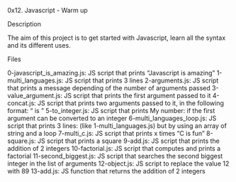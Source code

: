 0x12. Javascript - Warm up

Description

The aim of this project is to get started with Javascript, learn all the syntax and its different uses.

Files

0-javascript_is_amazing.js: JS script that prints “Javascript is amazing”
1-multi_languages.js: JS script that prints 3 lines
2-arguments.js: JS script that prints a message depending of the number of arguments passed
3-value_argument.js: JS script that prints the first argument passed to it
4-concat.js: JS script that prints two arguments passed to it, in the following format: “ is ”
5-to_integer.js: JS script that prints My number: if the first argument can be converted to an integer
6-multi_languages_loop.js: JS script that prints 3 lines: (like 1-multi_languages.js) but by using an array of string and a loop
7-multi_c.js: JS script that prints x times “C is fun”
8-square.js: JS script that prints a square
9-add.js: JS script that prints the addition of 2 integers
10-factorial.js: JS script that computes and prints a factorial
11-second_biggest.js: JS script that searches the second biggest integer in the list of arguments
12-object.js: JS script to replace the value 12 with 89
13-add.js: JS function that returns the addition of 2 integers